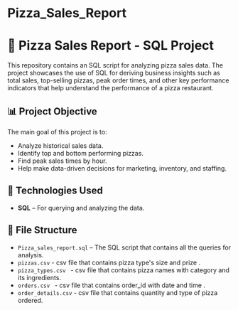 # Pizza_Sales_Report
# 🍕 Pizza Sales Report - SQL Project

This repository contains an SQL script for analyzing pizza sales data. The project showcases the use of SQL for deriving business insights such as total sales, top-selling pizzas, peak order times, and other key performance indicators that help understand the performance of a pizza restaurant.

## 📊 Project Objective

The main goal of this project is to:

- Analyze historical sales data.
- Identify top and bottom performing pizzas.
- Find peak sales times by hour.
- Help make data-driven decisions for marketing, inventory, and staffing.

## 🧰 Technologies Used

- **SQL** – For querying and analyzing the data.

## 📂 File Structure

- `Pizza_sales_report.sql` – The SQL script that contains all the queries for analysis.
- `pizzas.csv` - csv file that contains pizza type's size and prize .
- `pizza_types.csv ` - csv file that contains pizza names with category and its ingredients.
- `orders.csv ` - csv file that contains order_id with date and time .
- `order_details.csv` - csv file that contains quantity and type of pizza ordered.
